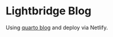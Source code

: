 
# Lightbridge Blog

Using [quarto blog](https://quarto.org/docs/websites/website-blog.html) and deploy via Netlify.

